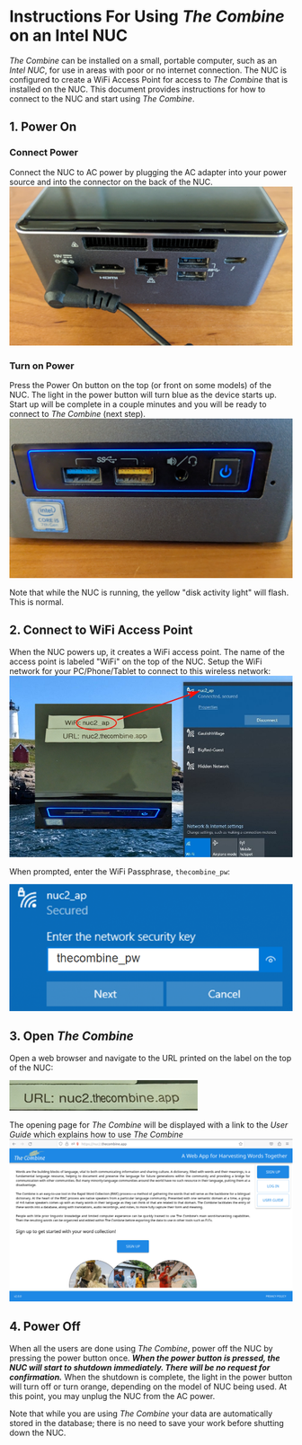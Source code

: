 # Instructions For Using _The Combine_ on an Intel NUC

_The Combine_ can be installed on a small, portable computer, such as an _Intel NUC_, for use in areas with poor or no
internet connection. The NUC is configured to create a WiFi Access Point for access to _The Combine_ that is installed
on the NUC. This document provides instructions for how to connect to the NUC and start using _The Combine_.

## 1. Power On

### Connect Power

Connect the NUC to AC power by plugging the AC adapter into your power source and into the connector on the back of the
NUC. ![alt text](images/00_PowerOn.jpg "Connect Power to NUC")

### Turn on Power

Press the Power On button on the top (or front on some models) of the NUC. The light in the power button will turn blue
as the device starts up. Start up will be complete in a couple minutes and you will be ready to connect to _The Combine_
(next step). ![alt text](images/01_PowerOn.jpg "Power Up the NUC")

Note that while the NUC is running, the yellow "disk activity light" will flash. This is normal.

## 2. Connect to WiFi Access Point

When the NUC powers up, it creates a WiFi access point. The name of the access point is labeled "WiFi" on the top of the
NUC. Setup the WiFi network for your PC/Phone/Tablet to connect to this wireless network:
![alt text](images/02_Select_WiFi.jpg "Select the NUC's WiFi Network")

When prompted, enter the WiFi Passphrase, `thecombine_pw`:

![alt text](images/03_Enter_WiFi_Passphrase.png "Enter Passphrase")

## 3. Open _The Combine_

Open a web browser and navigate to the URL printed on the label on the top of the NUC:

![alt text](images/04_Combine_URL.jpg "The Combine URL")

The opening page for _The Combine_ will be displayed with a link to the _User Guide_ which explains how to use _The
Combine_ ![alt text](images/05_Combine_Landing_Page.png "The Combine Landing Page")

## 4. Power Off

When all the users are done using _The Combine_, power off the NUC by pressing the power button once. **_When the power
button is pressed, the NUC will start to shutdown immediately. There will be no request for confirmation._** When the
shutdown is complete, the light in the power button will turn off or turn orange, depending on the model of NUC being
used. At this point, you may unplug the NUC from the AC power.

Note that while you are using _The Combine_ your data are automatically stored in the database; there is no need to save
your work before shutting down the NUC.
